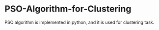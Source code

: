 # PSO-Algorithm-for-Clustering
PSO algorithm is implemented in python, and it is used for clustering task.
